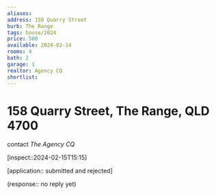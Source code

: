 ```yaml
---
aliases:
address: 158 Quarry Street
burb: The Range
tags: house/2024
price: 500
available: 2024-02-14
rooms: 4
bath: 2
garage: 1
realtor: Agency CQ
shortlist: 
---
```


# 158 Quarry Street, The Range, QLD 4700

contact *The Agency CQ* 

[inspect::2024-02-15T15:15]

[application:: submitted and rejected]

(response:: no reply yet)